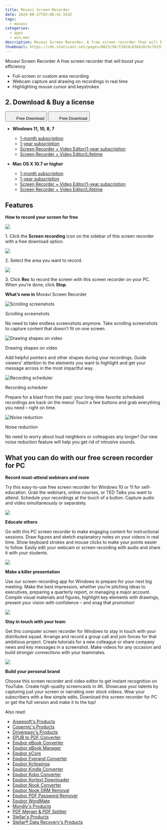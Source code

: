 ```yaml
---
title: Movavi Screen Recorder
date: 2024-08-27T03:06:42.543Z
tags: 
  - movavi
categories: 
  - apps
  - win,mac
description: Movavi Screen Recorder，A free screen recorder that will boost your efficiency
thumbnail: https://cdn.staticont.net/pages/0023/50/f202dc036626c6cfb191aabc0242bea40c4b47fb.webp
---
```


Movavi Screen Recorder
A free screen recorder that will boost your efficiency

- Full-screen or custom area recording
- Webcam capture and drawing on recordings in real time
- Highlighting mouse cursor and keystrokes


## 2. Download & Buy a license

<div class="mx-auto flex items-center justify-center space-x-4">
  <button 
  onclick="javascript:window.open('https://store.movavi.com/order/checkout.php?PRODS=4853689,33729221&QTY=1,1&COUPON=&AFFILIATE=108875&CART=1&CARD=2&SHORT_FORM=1&DESIGN_TYPE=2&CROSS_SELL_HIDE=true&SHOPURL=http://www.movavi.com/store.html&ADDITIONAL_HPM=1&setLocale=en&pageType=web&p_name=screenrecorderyear&REF=%7C%7C&FSID=%7C%7C&PAYPAL_FLOW=REGULAR&AFFILIATE=108875&ADDITIONAL_webuid=ndhcyo', '_blank');
    window.open('https://www.movavi.com/download-screenrecordermac', '_blank');void(0);"
  class="flex flex-row font-bold rounded-lg text-lg w-48 h-16 bg-[#FF8014] text-[#ffffff] items-center justify-center p-2">
    <svg width="24px" height="24px" viewBox="0 0 24 24" xmlns="http://www.w3.org/2000/svg" color="#ffffff" fill="none" stroke="currentColor" stroke-width="3" stroke-linecap="round" stroke-linejoin="round"><path d="M16 2C16.3632 4.17921 14.0879 5.83084 12.8158 6.57142C12.4406 6.78988 12.0172 6.5117 12.0819 6.08234C12.2993 4.63878 13.0941 2.00008 16 2Z" stroke="#f8f7f7" stroke-width="1.5"></path><path d="M9 6.5C9.89676 6.5 10.6905 6.69941 11.2945 6.92013C12.0563 7.19855 12.9437 7.19854 13.7055 6.92012C14.3094 6.6994 15.1032 6.5 15.9999 6.5C17.0852 6.5 18.4649 7.08889 19.4999 8.26666C16 11 17 15.5 20.269 16.6916C19.2253 19.5592 17.2413 21.5 15.4999 21.5C13.9999 21.5 14 20.8 12.5 20.8C11 20.8 11 21.5 9.5 21.5C7 21.5 4 17.5 4 12.5C4 8.5 7 6.5 9 6.5Z" stroke="#f8f7f7" stroke-width="1.5"></path></svg>    
    <span class="font-medium mx-auto">Free Download</span>  
  </button>
  <button 
  onclick="javascript:window.open('https://store.movavi.com/order/checkout.php?PRODS=4853689,33729221&QTY=1,1&COUPON=&AFFILIATE=108875&CART=1&CARD=2&SHORT_FORM=1&DESIGN_TYPE=2&CROSS_SELL_HIDE=true&SHOPURL=http://www.movavi.com/store.html&ADDITIONAL_HPM=1&setLocale=en&pageType=web&p_name=screenrecorderyear&REF=%7C%7C&FSID=%7C%7C&PAYPAL_FLOW=REGULAR&AFFILIATE=108875&ADDITIONAL_webuid=ndhcyo', '_blank');
    window.open('https://www.movavi.com/download-screenrecorder', '_blank');void(0);"
  class="flex flex-row font-bold rounded-lg text-lg w-48 h-16 bg-[#FF8014] text-[#ffffff] items-center justify-center p-2">
    <svg width="24px" height="24px" viewBox="0 0 24 24" xmlns="http://www.w3.org/2000/svg" color="#ffffff" fill="none" stroke="currentColor" stroke-width="3" stroke-linecap="round" stroke-linejoin="round"><path d="M4 16.9865V7.01353C4 6.71792 4.21531 6.46636 4.50737 6.42072L19.3074 4.10822C19.6713 4.05137 20 4.33273 20 4.70103V19.299C20 19.6673 19.6713 19.9486 19.3074 19.8918L4.50737 17.5793C4.21531 17.5336 4 17.2821 4 16.9865Z" stroke="#f8f7f7" stroke-width="1.5"></path><path d="M4 12H20" stroke="#f8f7f7" stroke-width="1.5"></path><path d="M10.5 5.5V18.5" stroke="#f8f7f7" stroke-width="1.5"></path></svg>
    <span class="font-medium mx-auto">Free Download</span>  
  </button>
</div>


- **Windows 11, 10, 8, 7**
  - [1-month subscription](https://store.movavi.com/order/checkout.php?PRODS=41728800,44651995,33729287&QTY=1,1,1&COUPON=&AFFILIATE=108875&CART=1&CARD=2&SHORT_FORM=1&DESIGN_TYPE=2&CROSS_SELL_HIDE=true&SHOPURL=http://www.movavi.com/store.html&ADDITIONAL_HPM=1&setLocale=en&pageType=web&p_name=slideshoweffectsbundle&REF=%7C2080205628.1724812375%7C&FSID=%7C2080205628.1724812375%7C&PAYPAL_FLOW=REGULAR&ADDITIONAL_utmzz=utmcsr=(direct)%7Cutmcmd=(none)%7Cutmccn=(not%20set)&AFFILIATE=108875&ADDITIONAL_webuid=zc224p)
  - [1-year subscription](https://store.movavi.com/order/checkout.php?PRODS=4853689,33729221&QTY=1,1&COUPON=&AFFILIATE=108875&CART=1&CARD=2&SHORT_FORM=1&DESIGN_TYPE=2&CROSS_SELL_HIDE=true&SHOPURL=http://www.movavi.com/store.html&ADDITIONAL_HPM=1&setLocale=en&pageType=web&p_name=screenrecorderyear&REF=%7C%7C&FSID=%7C%7C&PAYPAL_FLOW=REGULAR&AFFILIATE=108875&ADDITIONAL_webuid=ndhcyo)
  - [Screen Recorder + Video Editor/1-year subscription](https://store.movavi.com/order/checkout.php?PRODS=34290456,33729221&QTY=1,1&COUPON=&AFFILIATE=108875&CART=1&CARD=2&SHORT_FORM=1&DESIGN_TYPE=2&CROSS_SELL_HIDE=true&SHOPURL=http://www.movavi.com/store.html&ADDITIONAL_HPM=1&setLocale=en&pageType=web&p_name=srveplusbundleyear&REF=%7C%7C&FSID=%7C%7C&PAYPAL_FLOW=REGULAR&AFFILIATE=108875&ADDITIONAL_webuid=n1h2tz)
  - [Screen Recorder + Video Editor/Lifetime](https://store.movavi.com/order/checkout.php?PRODS=27002944,33729287&QTY=1,1&COUPON=&AFFILIATE=108875&CART=1&CARD=2&SHORT_FORM=1&DESIGN_TYPE=2&CROSS_SELL_HIDE=true&SHOPURL=http://www.movavi.com/store.html&ADDITIONAL_HPM=0&setLocale=en&pageType=web&p_name=srveplusbundle&REF=%7C%7C&FSID=%7C%7C&PAYPAL_FLOW=REGULAR&AFFILIATE=108875&ADDITIONAL_webuid=1zx2r4)

- **Mac OS X 10.7 or higher**
  - [1-month subscription](https://store.movavi.com/order/checkout.php?PRODS=41728800,44651995,33729287&QTY=1,1,1&COUPON=&AFFILIATE=108875&CART=1&CARD=2&SHORT_FORM=1&DESIGN_TYPE=2&CROSS_SELL_HIDE=true&SHOPURL=http://www.movavi.com/store.html&ADDITIONAL_HPM=1&setLocale=en&pageType=web&p_name=slideshoweffectsbundle&REF=%7C2080205628.1724812375%7C&FSID=%7C2080205628.1724812375%7C&PAYPAL_FLOW=REGULAR&ADDITIONAL_utmzz=utmcsr=(direct)%7Cutmcmd=(none)%7Cutmccn=(not%20set)&AFFILIATE=108875&ADDITIONAL_webuid=zc224p)
  - [1-year subscription](https://store.movavi.com/order/checkout.php?PRODS=4853689,33729221&QTY=1,1&COUPON=&AFFILIATE=108875&CART=1&CARD=2&SHORT_FORM=1&DESIGN_TYPE=2&CROSS_SELL_HIDE=true&SHOPURL=http://www.movavi.com/store.html&ADDITIONAL_HPM=1&setLocale=en&pageType=web&p_name=screenrecorderyear&REF=%7C%7C&FSID=%7C%7C&PAYPAL_FLOW=REGULAR&AFFILIATE=108875&ADDITIONAL_webuid=ndhcyo)
  - [Screen Recorder + Video Editor/1-year subscription](https://store.movavi.com/order/checkout.php?PRODS=34290456,33729221&QTY=1,1&COUPON=&AFFILIATE=108875&CART=1&CARD=2&SHORT_FORM=1&DESIGN_TYPE=2&CROSS_SELL_HIDE=true&SHOPURL=http://www.movavi.com/store.html&ADDITIONAL_HPM=1&setLocale=en&pageType=web&p_name=srveplusbundleyear&REF=%7C%7C&FSID=%7C%7C&PAYPAL_FLOW=REGULAR&AFFILIATE=108875&ADDITIONAL_webuid=n1h2tz)
  - [Screen Recorder + Video Editor/Lifetime](https://store.movavi.com/order/checkout.php?PRODS=27002944,33729287&QTY=1,1&COUPON=&AFFILIATE=108875&CART=1&CARD=2&SHORT_FORM=1&DESIGN_TYPE=2&CROSS_SELL_HIDE=true&SHOPURL=http://www.movavi.com/store.html&ADDITIONAL_HPM=0&setLocale=en&pageType=web&p_name=srveplusbundle&REF=%7C%7C&FSID=%7C%7C&PAYPAL_FLOW=REGULAR&AFFILIATE=108875&ADDITIONAL_webuid=1zx2r4)

## Features


**How to record your screen for free**

![](https://cdn.staticont.net/pages/0023/53/b1617c7674257a3cf58c7b25c8ea3cde5f9d3d09.webp)

1\. Click the **Screen recording** icon on the sidebar of this screen recorder with a free download option.

![](https://cdn.staticont.net/pages/0023/53/9a6c70882b57fbcf22755de0529090126b57e01e.webp)

2\. Select the area you want to record.

![](https://cdn.staticont.net/pages/0023/53/ce8779dd5f0a8b5c5db1ea08996b047be2bc035a.webp)

3\. Click **Rec** to record the screen with this screen recorder on your PC. When you’re done, click **Stop**.

**What’s new in** Movavi Screen Recorder

![Scrolling screenshots](https://cdn.staticont.net/pages/0023/53/94dff2cd2fd288b1fcef219780035f9d0b68f999.webp)

Scrolling screenshots

No need to take endless screenshots anymore. Take scrolling screenshots to capture content that doesn't fit on one screen.

![Drawing shapes on video](https://cdn.staticont.net/pages/0023/53/90b359824db0a04ec39f407a6df7284c72828467.webp)

Drawing shapes on video

Add helpful pointers and other shapes during your recordings. Guide viewers’ attention to the elements you want to highlight and get your message across in the most impactful way.

![Recording scheduler](https://cdn.staticont.net/pages/0023/53/42c0b8d0c052a8d8f727d0a176ebbc93de873303.webp)

Recording scheduler

Prepare for a blast from the past: your long-time favorite scheduled recordings are back on the menu! Touch a few buttons and grab everything you need – right on time.

![Noise reduction](https://cdn.staticont.net/pages/0023/53/c3e71ef5eba96ed1bfe254f354113e619af83aec.webp)

Noise reduction

No need to worry about loud neighbors or colleagues any longer! Our new noise reduction feature will help you get rid of intrusive sounds.

## What you can do with our free screen recorder for PC

**Record must-attend webinars and more**

Try this easy-to-use free screen recorder for Windows 10 or 11 for self-education. Grab the webinars, online courses, or TED Talks you want to attend. Schedule your recordings at the touch of a button. Capture audio and video simultaneously or separately.

![](https://cdn.staticont.net/pages/0023/50/eb5f0e12bde035de5fa2da5d930ab5f00c4737dc.webp)

**Educate others**

Go with this PC screen recorder to make engaging content for instructional sessions. Draw figures and sketch explanatory notes on your videos in real time. Show keyboard strokes and mouse clicks to make your points easier to follow. Easily edit your webcam or screen recording with audio and share it with your students.


![](https://cdn.staticont.net/pages/0023/50/57eeb26fa62bb1544a44b25f2cdf4211e0272047.webp)

**Make a killer presentation**

Use our screen-recording app for Windows to prepare for your next big meeting. Make the best impression, whether you’re pitching ideas to executives, preparing a quarterly report, or managing a major account. Compile visual materials and figures, highlight key elements with drawings, present your vision with confidence – and snag that promotion!


![](https://cdn.staticont.net/pages/0023/50/058ef3c8556a6d1b559c7d2a498a90fd6d795762.webp)

**Stay in touch with your team**

Get this computer screen recorder for Windows to stay in touch with your distributed squad. Arrange and record a group call and join forces for that ambitious project. Create tutorials for a new colleague or share company news and key messages in a screenshot. Make videos for any occasion and build stronger connections with your teammates.


![](https://cdn.staticont.net/pages/0023/50/fbabf9398ef33f9e479d793d96ca3a6e610b6142.webp)

**Build your personal brand**

Choose this screen recorder and video editor to get instant recognition on YouTube. Create high-quality screencasts in 4K. Showcase your talents by capturing just your screen or narrating over stock videos. Wow your subscribers with a few simple edits. Download this screen recorder for PC or get the full version and make it to the top!

<span class="atpl-alsoreadstyle">Also read:</span>
<div><ul>
<li><a href="https://tools.techidaily.com/aiseesoft/products/"><u>Aiseesoft's Products</u></a></li>
<li><a href="https://tools.techidaily.com/copernic/products/"><u>Copernic's Products</u></a></li>
<li><a href="https://tools.techidaily.com/drivereasy/products/"><u>Drivereasy's Products</u></a></li>
<li><a href="https://tools.techidaily.com/epubor/epub-to-pdf-converter/"><u>EPUB to PDF Converter</u></a></li>
<li><a href="https://tools.techidaily.com/epubor/ebook-converter/"><u>Epubor eBook Converter</u></a></li>
<li><a href="https://tools.techidaily.com/epubor/ebook-manager/"><u>Epubor eBook Manager</u></a></li>
<li><a href="https://tools.techidaily.com/epubor/ecore/"><u>Epubor eCore</u></a></li>
<li><a href="https://tools.techidaily.com/epubor/everand-downloader/"><u>Epubor Everand Converter</u></a></li>
<li><a href="https://tools.techidaily.com/epubor/kclippings/"><u>Epubor Kclippings</u></a></li>
<li><a href="https://tools.techidaily.com/epubor/kindle-converter/"><u>Epubor Kindle Converter</u></a></li>
<li><a href="https://tools.techidaily.com/epubor/kobo-converter/"><u>Epubor Kobo Converter</u></a></li>
<li><a href="https://tools.techidaily.com/epubor/kortext-downloader/"><u>Epubor Kortext Downloader</u></a></li>
<li><a href="https://tools.techidaily.com/epubor/nook-converter/"><u>Epubor Nook Converter</u></a></li>
<li><a href="https://tools.techidaily.com/epubor/nook-drm-removal/"><u>Epubor Nook DRM Removal</u></a></li>
<li><a href="https://tools.techidaily.com/epubor/pdf-password-remover/"><u>Epubor PDF Password Remover</u></a></li>
<li><a href="https://tools.techidaily.com/epubor/ebook-editor/"><u>Epubor WordMate</u></a></li>
<li><a href="https://tools.techidaily.com/mondly/products/"><u>Mondly's Products</u></a></li>
<li><a href="https://tools.techidaily.com/epubor/pdf-splitter-merger/"><u>PDF Merger & PDF Splitter</u></a></li>
<li><a href="https://tools.techidaily.com/stellarinfo/products/"><u>Stellar's Products</u></a></li>
<li><a href="https://tools.techidaily.com/stellardata-recovery/products/"><u>Stellar® Data Recovery's Products</u></a></li>
</ul></div>

<ins class="adsbygoogle"
      style="display:block"
      data-ad-client="ca-pub-7571918770474297"
      data-ad-slot="8358498916"
      data-ad-format="auto"
      data-full-width-responsive="true"></ins>